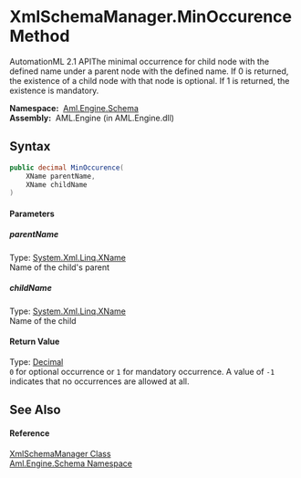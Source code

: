 XmlSchemaManager.MinOccurence Method
====================================
AutomationML 2.1 APIThe minimal occurrence for child node with the defined name under a parent node with the defined name. If 0 is returned, the existence of a child node with that node is optional. If 1 is returned, the existence is mandatory.

  **Namespace:**  [Aml.Engine.Schema][1]  
  **Assembly:**  AML.Engine (in AML.Engine.dll)

Syntax
------

```csharp
public decimal MinOccurence(
	XName parentName,
	XName childName
)
```

#### Parameters

##### *parentName*
Type: [System.Xml.Linq.XName][2]  
Name of the child's parent

##### *childName*
Type: [System.Xml.Linq.XName][2]  
Name of the child

#### Return Value
Type: [Decimal][3]  
`0` for optional occurrence or `1` for mandatory occurrence. A value of `-1` indicates that no occurrences are allowed at all. 

See Also
--------

#### Reference
[XmlSchemaManager Class][4]  
[Aml.Engine.Schema Namespace][1]  

[1]: ../README.md
[2]: https://docs.microsoft.com/dotnet/api/system.xml.linq.xname
[3]: https://docs.microsoft.com/dotnet/api/system.decimal
[4]: README.md
[5]: https://www.automationml.org
[6]: ../../icons/logoShade.png